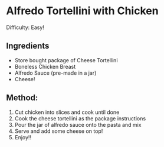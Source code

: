# Alfredo Tortellini with Chicken 
Difficulty: Easy!

## Ingredients 
- Store bought package of Cheese Tortellini 
- Boneless Chicken Breast 
- Alfredo Sauce (pre-made in a jar)
- Cheese!

## Method:
1. Cut chicken into slices and cook until done
2. Cook the cheese tortellini as the package instructions 
3. Pour the jar of alfredo sauce onto the pasta and mix
4. Serve and add some cheese on top!
5. Enjoy!!
